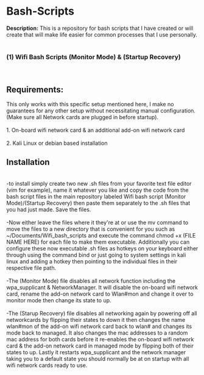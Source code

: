 # Bash-Scripts
<b>Description:</b> This is a repository for bash scripts that I have created or will create that will make life easier for common processes that I use personally.
<br><br>
<h3> (1) Wifi Bash Scripts (Monitor Mode) & (Startup Recovery)</h3>
<br>
<h2> Requirements: </h2>
This only works with this specific setup mentioned here, I make no guarantees for any other setup without necessitating manual configuration. (Make sure all Network cards are plugged in before startup).
<br><br>
1. On-board wifi network card & an additional add-on wifi network card
<br><br>
2. Kali Linux or debian based installation
<br>
<h2> Installation </h2>
<br>
-to install simply create two new .sh files from your favorite text file editor (vim for example), name it whatever you like and copy the code from the bash script files in the main repository labeled Wifi bash script (Monitor Mode)/(Startup Recovery) then paste them separately to the .sh files that you had just made. Save the files.
<br><br>
-Now either leave the files where it they're at or use the mv command to move the files to a new directory that is convenient for you such as ~/Documents/Wifi_bash_scripts and execute the command chmod +x (FILE NAME HERE) for each file to make them executable. Additionally you can configure these now executable .sh files as hotkeys on your keyboard either through using the command bind or just going to system settings in kali linux and adding a hotkey then pointing to the individual files in their respective file path.
<br><br>
-The (Monitor Mode) file disables all network function including the wpa_supplicant & NetworkManager. It will disable the on-board wifi network card, rename the add-on network card to Wlan#mon and change it over to monitor mode then change its state to up.
<br><br>
-The (Starup Recovery) file disables all networking again by powering off all networkcards by flipping their states to down it then changes the name wlan#mon of the add-on wifi network card back to wlan# and changes its mode back to managed. It also changes the mac addresses to a random mac address for both cards before it re-enables the on-board wifi network card & the add-on network card in managed mode by flipping both of their states to up. Lastly it restarts wpa_supplicant and the network manager taking you to a default state you should normally be at on startup with all wifi network cards ready to use.
